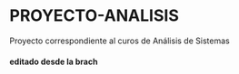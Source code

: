 <h1> PROYECTO-ANALISIS </h1>
Proyecto correspondiente al curos de Análisis de Sistemas
<h4>editado desde la brach</h4>

